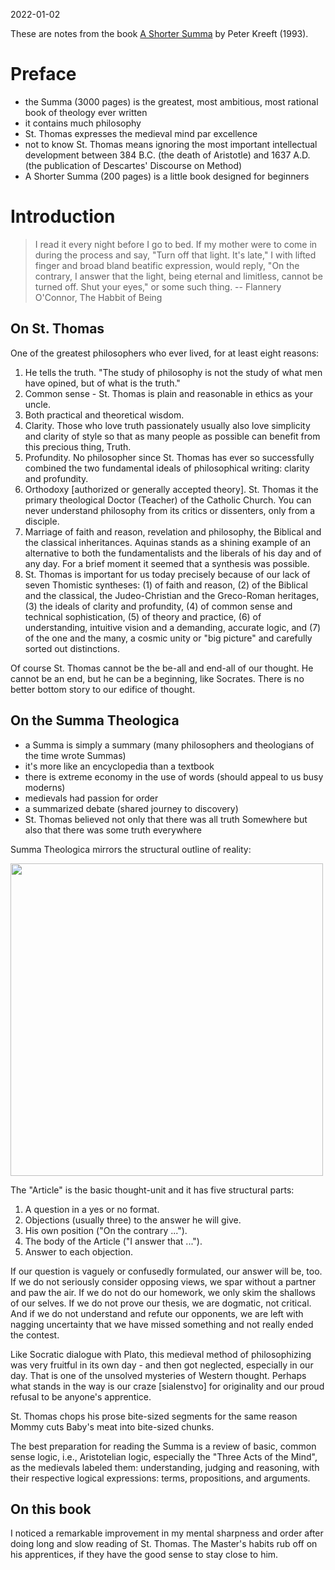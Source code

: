2022-01-02

These are notes from the book [A Shorter Summa](/static/shorter-summa.jpeg) by Peter Kreeft (1993).

# Preface

* the Summa (3000 pages) is the greatest, most ambitious, most rational book of theology ever
  written
* it contains much philosophy
* St. Thomas expresses the medieval mind par excellence 
* not to know St. Thomas means ignoring the most important intellectual
  development between 384 B.C. (the death of Aristotle) and 1637 A.D. (the
  publication of Descartes' Discourse on Method)
* A Shorter Summa (200 pages) is a little book designed for beginners

# Introduction

> I read it every night before I go to bed. If my mother were to come in during the process and say, "Turn off that light. It's late," I with lifted finger and broad bland beatific expression, would reply, "On the contrary, I answer that the light, being eternal and limitless, cannot be turned off. Shut your eyes," or some such thing. -- Flannery O'Connor, The Habbit of Being

## On St. Thomas

One of the greatest philosophers who ever lived, for at least eight reasons:

1. He tells the truth. "The study of philosophy is not the study of what men have opined, but of what is the truth."
2. Common sense - St. Thomas is plain and reasonable in ethics as your uncle.
3. Both practical and theoretical wisdom.
4. Clarity. Those who love truth passionately usually also love simplicity and
   clarity of style so that as many people as possible can benefit from this
   precious thing, Truth.
5. Profundity. No philosopher since St. Thomas has ever so successfully combined
   the two fundamental ideals of philosophical writing: clarity and profundity.
6. Orthodoxy [authorized or generally accepted theory]. St. Thomas it the primary theological Doctor (Teacher) of the
   Catholic Church. You can never understand philosophy from its critics or
   dissenters, only from a disciple.
7. Marriage of faith and reason, revelation and philosophy, the Biblical and the
   classical inheritances. Aquinas stands as a shining example of an alternative
   to both the fundamentalists and the liberals of his day and of any day. For a
   brief moment it seemed that a synthesis was possible.
8. St. Thomas is important for us today precisely because of our lack of seven Thomistic syntheses: (1) of faith and reason, (2) of the Biblical and the classical, the Judeo-Christian and the Greco-Roman heritages, (3) the ideals of clarity and profundity, (4) of common sense and technical sophistication, (5) of theory and practice, (6) of understanding, intuitive vision and a demanding, accurate logic, and (7) of the one and the many, a cosmic unity or "big picture" and carefully sorted out distinctions.

Of course St. Thomas cannot be the be-all and end-all of our thought. He cannot
be an end, but he can be a beginning, like Socrates. There is no better bottom
story to our edifice of thought.

## On the Summa Theologica

* a Summa is simply a summary (many philosophers and theologians of the time
  wrote Summas)
* it's more like an encyclopedia than a textbook
* there is extreme economy in the use of words (should appeal to us busy moderns)
* medievals had passion for order
* a summarized debate (shared journey to discovery)
* St. Thomas believed not only that there was all truth Somewhere but also that
  there was some truth everywhere

Summa Theologica mirrors the structural outline of reality:

<img src="https://user-images.githubusercontent.com/1047259/147875253-1f32ecf9-3438-479b-8f77-f7a6924ab05a.png" width="500"/>

The "Article" is the basic thought-unit and it has five structural parts:

1. A question in a yes or no format.
2. Objections (usually three) to the answer he will give.
3. His own position ("On the contrary ...").
4. The body of the Article ("I answer that ...").
5. Answer to each objection.

If our question is vaguely or confusedly formulated, our answer will be, too. If
we do not seriously consider opposing views, we spar without a partner and paw
the air. If we do not do our homework, we only skim the shallows of our selves.
If we do not prove our thesis, we are dogmatic, not critical. And if we do not
understand and refute our opponents, we are left with nagging uncertainty that
we have missed something and not really ended the contest.

Like Socratic dialogue with Plato, this medieval method of philosophizing was
very fruitful in its own day - and then got neglected, especially in our day.
That is one of the unsolved mysteries of Western thought. Perhaps what stands in
the way is our craze [sialenstvo] for originality and our proud refusal to be
anyone's apprentice.

St. Thomas chops his prose bite-sized segments for the same reason Mommy cuts
Baby's meat into bite-sized chunks.

The best preparation for reading the Summa is a review of basic, common sense
logic, i.e., Aristotelian logic, especially the "Three Acts of the Mind", as the
medievals labeled them: understanding, judging and reasoning, with their
respective logical expressions: terms, propositions, and arguments.

## On this book

I noticed a remarkable improvement in my mental sharpness and order after doing
long and slow reading of St. Thomas. The Master's habits rub off on his
apprentices, if they have the good sense to stay close to him.
